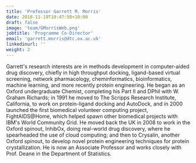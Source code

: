```yaml
---
title: 'Professor Garrett M. Morris'
date: 2018-11-19T10:47:58+10:00
draft: false
image: 'team/GMorrisWeb.png'
jobtitle: 'Programme Co-Director'
email: 'garrett.morris@dtc.ox.ac.uk'
linkedinurl: ''
weight: 2
---
```


Garrett's research interests are in methods development in computer-aided drug
discovery, chiefly in high throughput docking, ligand-based virtual screening, network
pharmacology, cheminformatics, bioinformatics, machine learning, and more recently
protein engineering. He began as an Oxford undergraduate Chemist, completing his Part II
and DPhil with W. Graham Richards; in 1991 he moved to The Scripps Research Institute,
California, to work on protein-ligand docking and AutoDock, and in 2000 launched the
first biomedical volunteer computing project, FightAIDS@Home, which helped spawn other
biomedical projects with IBM's World Community Grid. He moved back the UK in 2008 to
work in the Oxford spinout, InhibOx, doing real-world drug discovery, where he
spearheaded the use of cloud computing; and then to Crysalin, another Oxford spinout, to
develop novel protein engineering techniques for protein crystallization. He is now an
Associate Professor and works closely with Prof. Deane in the Department of Statistics.
